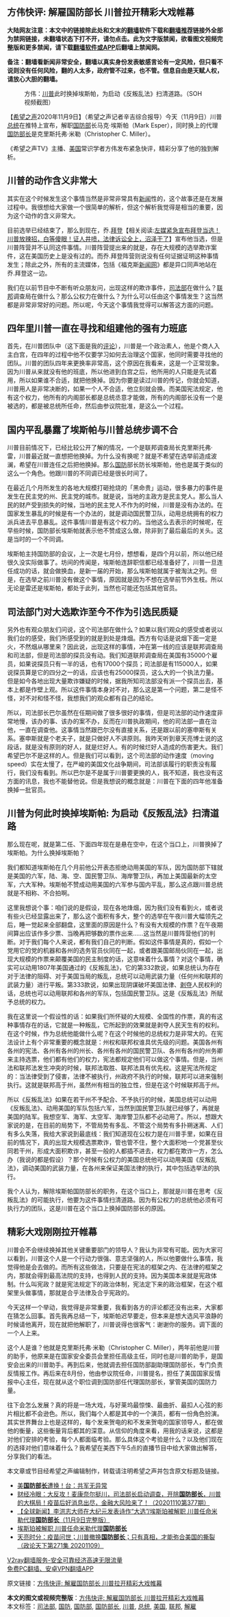  <h2>方伟快评: 解雇国防部长 川普拉开精彩大戏帷幕</h2> <p class="notice"><b>大陆网友注意：本文中的链接除此处和文末的<a href="https://github.com/bannedbook/fanqiang" >翻墙</a>软件下载和<a href="https://github.com/killgcd/justmysocks/blob/master/README.md">翻墙推荐</a>链接外全部为禁网链接，未翻墙状态下打不开，请勿点击。此为文字版禁闻，欲看图文视频完整版和更多禁闻，请下载<a href="https://github.com/bannedbook/fanqiang">翻墙软件或APP</a>后翻墙上禁闻网。</p><p>备注：翻墙看新闻非常安全，翻墙以真实身份发表敏感言论有一定风险，但只看不说则没有任何风险，翻的人太多，政府管不过来，也不管。信息自由是天赋人权，请放心大胆的翻墙。</b></p>  <div class="entry"> <figure><figcaption>方伟：<a href="https://www.bannedbook.org/bnews/tag/%e5%b7%9d%e6%99%ae/" class="st_tag internal_tag" rel="tag" title="标签 川普 下的日志">川普</a>此时换掉埃斯帕，为启动《反叛乱法》扫清道路。（SOH视频截图）</figcaption></figure> <p>【<span class='wp_keywordlink_affiliate'><a href="https://www.soundofhope.org" title="希望之声" target="_blank">希望之声</a></span>2020年11月9日】（希望之声记者辛吉综合报导）今天（11月9日）川普<a href="https://www.bannedbook.org/bnews/tag/%e6%80%bb%e7%bb%9f/" class="st_tag internal_tag" rel="tag" title="标签 总统 下的日志">总统</a>在推特上宣布，解职<a href="https://www.bannedbook.org/bnews/tag/%E5%9B%BD%E9%98%B2%E9%83%A8/" class="st_tag internal_tag" rel="tag" title="标签 国防部 下的日志">国防部</a>长马克·埃斯帕（Mark Esper），同时换上的代理<a href="https://www.bannedbook.org/bnews/tag/%e5%9b%bd%e9%98%b2%e9%83%a8%e9%95%bf/" class="st_tag internal_tag" rel="tag" title="标签 国防部长 下的日志">国防部长</a>是克里斯托弗·米勒（Christopher C. Miller）。</p> <p>《希望之声TV》主播、<a href="https://www.bannedbook.org/bnews/tag/%e7%be%8e%e5%9b%bd/" class="st_tag internal_tag" rel="tag" title="标签 美国 下的日志">美国</a>常识学者方伟发布紧急快评，精彩分享了他的独到解析。</p> <h2><strong>川普的动作含义非常大</strong></h2> <p>其实在这个时候发生这个事情当然是非常非常具有<span class='wp_keywordlink_affiliate'><a href="https://www.bannedbook.org/" title="新闻">新闻</a></span>性的，这个故事还是在发展过程中。我很想给大家做一个很简单的解析，但这个解析我觉得是相当的重要，因为这个动作的含义非常大。</p> <p>目前选举已经结束了，那么到现在，乔.<span class='wp_keywordlink'><a href="https://www.bannedbook.org/bnews/comments/20201018/1415809.html" title="“硬盘门”再爆：拿中共华信10％股的“大人物”正是拜登" target="_blank">拜登</a></span>【相关阅读:<a href='https://www.bannedbook.org/bnews/bannedvideo/20201108/1427782.html' target='_blank'>左媒紧急宣布拜登当选！川普放辣招，白等傻眼！证人井喷，法律诉讼全上，沼泽干了</a>】宣布他当选，但是川普阵营并不认同这件事情。川普阵营提出来的就是，存在大规模的选举欺诈案件，这在美国历史上是没有过的。而乔.拜登阵营则说没有任何证据证明这种事情发生；除此之外，所有的主流媒体，包括《福克斯<span class='wp_keywordlink_affiliate'><a href="https://www.bannedbook.org/" title="新闻网">新闻网</a></span>》都是异口同声地站在乔.拜登这一边。</p> <p>我们在以前节目中不断有听众朋友问，出现这样的欺诈事件，<a href="https://www.bannedbook.org/bnews/tag/%e5%8f%b8%e6%b3%95%e9%83%a8/" class="st_tag internal_tag" rel="tag" title="标签 司法部 下的日志">司法部</a>在做什么？<a href="https://www.bannedbook.org/bnews/tag/%E8%81%94%E9%82%A6/" class="st_tag internal_tag" rel="tag" title="标签 联邦 下的日志">联邦</a>调查局在做什么？那么公权力在做什么？为什么可以任由这个事情发生？这当然都是非常非常好的问题。所以呢，今天这个事情我觉得可以解答这方面的问题。</p> <h2><strong>四年里川普一直在寻找和组建他的强有力班底</strong></h2> <p>首先，在川普团队中（这下面是我的<span class='wp_keywordlink_affiliate'><a href="https://www.bannedbook.org/bnews/comments/" title="新闻评论" target="_blank">评论</a></span>），川普是一个政治素人，他是个商人入主白宫，在四年的过程中他不仅要学习如何去治理这个国家，他同时需要寻找他的团队。川普的团队四年来更换率非常高，这个原因在我看来，这是一个正常现象。因为川普从来就没有他的班底，所以他进到白宫之后，他所用的人只能是先试着用，所以如果谁不合适，就把他换掉。因为你要是读过川普的传记，你就会知道，川普用人是非常决断的，如果一个人不合适，他立刻就会换。而美国宪法规定，他有这个权力，他所有的内阁部长都是总统丞意才能做，所有的内阁部长没有一个是被选的，都是被总统所任命，然后由参议院批准，是这么一个过程。</p>  <h2><strong>国内平乱暴露了埃斯帕与川普总统步调不合</strong></h2> <p>川普目前情况下，已经比较公开了解的情况，一个是联邦调查局长克里斯托弗·雷，川普最近就一直想把他换掉。为什么没有换呢？就是不希望在选举前造成波澜，希望在川普连任之后把他换掉。那么<a href="https://www.bannedbook.org/bnews/tag/%E5%9B%BD%E9%98%B2/" class="st_tag internal_tag" rel="tag" title="标签 国防 下的日志">国防</a>部长防长埃斯帕，他也是属于类似的这么一个角色。他跟川普的不同调已经是很长时间了。</p> <p>在最近几个月所发生的各地大规模打砸抢烧的「黑命贵」运动，很多暴力的事件是发生在民主党的州、民主党的城市。就是说，当地的主政方是民主党人。那么当人民的财产受到损失的时候，当地的民主党人不作为的时候，川普是没有办法的。在国家发生暴乱的时候是有一个办法的，就是调动国民警卫队，动用总统拥有的权力派兵进去平息暴乱。这件事情川普是有这个权力的。当他这么去表示的时候呢，在早些时候，国防部长埃斯帕就表示他不赞成这么做，除非到了最后最后的关头。这是当时的一个不同调。</p> <p>埃斯帕主持国防部的会议，上一次是七月份，想想看，是四个月以前，所以他已经很久没实际做事了。坊间的传闻是，埃斯帕连辞职信都已经准备好了，川普一旦连任成功的话，就会做换血，是新一届的开始，那么埃斯帕就属于被淘汰之列。但是，在选举之前川普没有做这个事情，原因就是因为不想在选举前节外生枝。所以无论是雷还是埃斯帕，都处于此列，当然也可能还包括其他官员。</p> <h2><strong>司法部门对大选欺诈至今不作为引选民质疑</strong></h2> <p>另外也有观众朋友们问说，这个司法部在做什么？如果以我们观众的感受或者说以我们台的感受，我们所感受到的就是到处是烽烟。西方有句话是说烟下面一定是火，不然烟从哪里来？因此说，出现这样的事情，冲在第一线的应该是联邦调查局和司法部，但是司法部的探员没有动。我们知道联邦调查局在美国有35000个雇员，如果说探员只有一半的话，也有17000个探员；司法部是有115000人，如果说探员算是它的四分之一的话，应该也有25000探员，这么大的一个执法力量。但是如今各地出现大量欺诈嫌疑的时候，据我所知司法部没有派一个探员出去，基本上都是作壁上观。所以这件事情本身对不对，那么这是第一个问题，第二是怪不怪，对不对和怪不怪，我想我们的观众都有自己的结论。</p> <p>所以，司法部长巴尔虽然在任期间做了很多很好的事情，但是司法部的动作速度非常地慢，该办的事、该办的案不办，反而在川普执政期间，他的司法部一直在治他，一直在调查他。这事情当然跟巴尔没有直接关系，还是跟以前的塞申斯有关系。塞申斯就是个老夫子，就是只做好人不讲原则。我昨天听到章天亮博士说的这段话，就是没有原则的好人，就是烂好人。有的时候烂好人造成的伤害更大。我们希望巴尔不是这样的人。但是我们可以看到，这个司法部的动作速度（moving speed）实在太慢了，在严峻的美国文化战争期间，司法部该履行的职责没有履行，我们没有看到。所以巴尔是不是属于川普要更换的人，我不知道，我也没有这方面的讯息，我也不能替他说。但是我想说的概念就是：川普在下面的四年他准备换掉一批官员。</p> <h2><strong>川普为何此时换掉埃斯帕: 为启动《反叛乱法》扫清道路</strong></h2> <p>那么现在呢，就是第二任、下面四年现在是悬在空中，在这个当口上，川普换掉了埃斯帕。为什么换掉埃斯帕？</p>  <p>我们都知道埃斯帕在几个月前他公开表态拒绝动用美国的军队，因为国防部下辖就是美国的六军，陆、海、空、国民警卫队、海岸警卫队，再加上美国最新的太空军，六大军种。埃斯帕不赞成动用美国的六军参与国内平乱，那么这点跟川普总统就是不相称、不合拍啊。</p> <p>这里我想说个事：咱们说的是假设，现在各地烽烟，因为我们没有看到火，或者说有些火已经显露出来了，那么这个面积有多大，整个的选举在午夜川普大幅领先之后，睡一觉起来全部翻盘，这里面的原因是什么？有没有大规模的作票？在午夜期间算出应该作多少票、当晚再把够数的票作出来……这当然是川普阵营他们的判断。对于我们每个人来说，都有我们自己的判断。假如这件事情是真的，假如一个党用它的党的机器和各州的选务官员伙同在一起，或者跟美国邮局伙同在一起，出现大规模的作票来颠覆美国的民主制度的话，这意味着什么事情？对这个事情，确实可以动用1807年美国通过的《反叛乱法》，它的第332款说，如果总统认为存在对于法律的阻碍、对于美国当局的叛乱，总统可以动用武装力量（任何州和联邦的武装力量）进行平叛。第333款说，如果出现阴谋破坏美国法律、<span class='wp_keywordlink'><a href="https://www.bannedbook.org/forum2/topic21.html" title="《剥夺》 黄建民 著" target="_blank">剥夺</a></span>人民权利的话，总统也可以动用联邦和各州的军队，包括国民警卫队。这是《反叛乱法》所赋予总统的权力。</p> <p>我在这里说一个假设性的话：如果我们所怀疑的大规模、全国性的作票，真的有这种事情存在的话，它就是一种叛乱，它所起到的效果就是剥夺人民天生有的权利。在这个时候，作为总统他能做什么呢？在这个时候他的总统权力是非常大的。在宪法设计上有个非常重要的概念就是：州权和联邦权谁具优先级的问题。美国各州有各州的宪法、各州有各州的州长、各州有各州的国民警卫队、各州有各州的州务卿来主持选票，他们都有他们的权力，宪法都规定他们可以做这个事情。但是，当州法和联邦法发生冲突的时候，联邦法取胜、联邦法具有优先权。这是宪法所规定的：当法律受到了侵害，法律不被执行，州政府不执行的时候，联邦可以进来强制执行。这就是联邦高于州，虽然州有相当的独立性，但是在这个时候联邦高于州。</p> <p>所以《反叛乱法》如果在若干州不予配合、不予执行的时候，美国总统可以动用《反叛乱法》、动用美国的军队包括六军，当然到国民警卫队就已经够了，再就是美国的陆军。我想空军、海军、太空军、海岸警卫队都不必动用了。所以，想跟大家说的是，在目前的局势下，不管局势有多乱、不管这个局势有多扑朔迷离、人们有多么失落，我给大家说到最底线：我们知道现在公权力是在川普手里，如果在目前的情况下，真的出现大规模选票欺诈，管也管不住，整个大面积地一个党甚至伙同若干州，形成大面积欺诈，甚至一般的人都插不进去，权力都在欺诈一方，怎么办（我说的都是假设）？那个时候有公权力的美国总统他可以动用美国《反叛乱法》，调动美国的武装力量，在各州来保证美国法律的执行，其中包括选举法的执行。</p> <p>我个人认为，解除埃斯帕国防部长的职务，在这个当口上，那就是川普在思考《反叛乱法》的可能执行，他要为这件事情扫清道路。因为有公权力的总统他必须有可执行力的团队，这是川普在这个当口上换掉国防部长的原因。</p> <h2><strong>精彩大戏刚刚拉开帷幕</strong></h2> <p>川普会不会继续换掉其他关键重要部门的领导人？我认为非常有可能。因为大家可以看到，川普这个人是一个行动力很强、意志坚强的人，所以他要做什么事情，我觉得他是会去做的。而所有这些做法，只要是在宪法的框架之内、在法律的框架之内，那就会得到最高法院的支持，也得到人民的支持。因为美国本来就是宪政体制。什么叫宪政？就是宪法规定下的政治体制，宪法定下来的政治框架，在这个框架里头做事情，那就是合乎法律及合乎宪政的。</p>  <p>今天这样一个举动，我觉得是非常重要，我看到各方的评论都还没有出来，大家都在猜怎么回事。首先我再总结一下，埃斯帕迟早要走，但本来是想大选风平浪静的时候请他离开，现在就把他解职了，川普说得也很客气：谢谢你的服务。调下面的一个人上来。</p> <p>这个人是谁？他就是克里斯托弗·米勒（Christopher C. Miller），两年前他是川普的助手，他原来是在国家安全委员会里担任高级主任，同时也是川普的助手，是国安会出来的川普助手。再到后来，他就调去担任国防部副助理国防部长，专门负责反情报工作。再后来在8月份，他由参议院任命，川普提名，担任了美国国家反情报中心主任，现在就从这个职位调到国防部任代理国防部长，掌管美国的国防力量。</p> <p>往下会怎么发展？真的将是一场大戏，与好莱坞最惊悚、最曲折、最扣人心弦的影片相比都不会逊色。所以，我们每个人都是其中的一个演员，都有一份角色扮演。其实世界舞台上也是这样的，每个发来贺电的和不发来贺电的国家领导人，都在做他的衡量，这些衡量背后都其的深意。从信仰的角度来看，用我的话来说，这都是对他们安排的考验，每个人都面临考验。那么具体这个考验是什么？以及他们现在的选择对他们意味着什么？我希望在美西下午5点的直播节目中给大家做出解答，分享我们的看法。</p> <p></p> <p>本文章或节目经希望之声编辑制作，转载请注明希望之声并包含原文标题及链接。</p> <ul class='op-related-articles' title='相关阅读'> <li><a href='https://www.bannedbook.org/bnews/bannedvideo/20201110/1428676.html' target='_blank'>美<b>国防部长</b>遭换！台：共军无异常</a></li> <li><a href='https://www.bannedbook.org/bnews/bannedvideo/20201110/1428670.html' target='_blank'>财经冷眼：大反攻！麦康奈尔挺川，司法部长启动调查，开除<b>国防部长</b>，川普的大棋局！疫苗后好消息出尽，金融大风险来了！（20201110第377期）</a></li> <li><a href='https://www.bannedbook.org/bnews/bannedvideo/20201110/1428667.html' target='_blank'>【全球新闻】李洪志大师在大纪元发表诗作“大选”/埃斯珀被解职 川普任命米勒代理<b>国防部长</b>（11月9日完整版）</a></li> <li><a href='https://www.bannedbook.org/bnews/bannedvideo/20201110/1428647.html' target='_blank'>埃斯珀被解职 川普任命米勒代理<b>国防部长</b></a></li> <li><a href='https://www.bannedbook.org/bnews/cbnews/20201110/1428645.html' target='_blank'>天亮时分：疫苗问世；川普撤换<b>国防部长</b>；只有真相，才能弥合美国的撕裂（政论天下第271集 20201109）</a></li> </ul> <p class="texttj"> <a href="https://www.bannedbook.org/forum23/topic22702.html" target="_blank">V2ray翻墙服务-安全可靠经济高速无限流量</a><br/> <a href="https://github.com/bannedbook/fanqiang/wiki/%E7%A6%81%E9%97%BB%E7%BD%91%E5%AE%89%E5%8D%93%E7%BF%BB%E5%A2%99%E6%96%B0%E9%97%BBAPP" target="_blank">免费PC翻墙、安卓VPN翻墙APP</a></p><p>原文链接：<a class="src_link"  href="https://www.soundofhope.org/post/441103" target="_blank">方伟快评: 解雇国防部长 川普拉开精彩大戏帷幕</a></p> <a name='sharetosocial'></a>       <div><b>本文的图文或视频完整版</b>：<a href='https://www.bannedbook.org/bnews/comments/20201110/1428811.html'>方伟快评: 解雇国防部长 川普拉开精彩大戏帷幕</a></div>  </div><!--END ENTRY--> <div class="postfooter"> <div>本文标签：<a href="https://www.bannedbook.org/bnews/tag/%e5%8f%b8%e6%b3%95%e9%83%a8/" rel="tag">司法部</a>, <a href="https://www.bannedbook.org/bnews/tag/%E5%9B%BD%E9%98%B2/" rel="tag">国防</a>, <a href="https://www.bannedbook.org/bnews/tag/%E5%9B%BD%E9%98%B2%E9%83%A8/" rel="tag">国防部</a>, <a href="https://www.bannedbook.org/bnews/tag/%e5%9b%bd%e9%98%b2%e9%83%a8%e9%95%bf/" rel="tag">国防部长</a>, <a href="https://www.bannedbook.org/bnews/tag/%e5%b7%9d%e6%99%ae/" rel="tag">川普</a>, <a href="https://www.bannedbook.org/bnews/tag/%e6%80%bb%e7%bb%9f/" rel="tag">总统</a>, <a href="https://www.bannedbook.org/bnews/tag/%e7%be%8e%e5%9b%bd/" rel="tag">美国</a>, <a href="https://www.bannedbook.org/bnews/tag/%E8%81%94%E9%82%A6/" rel="tag">联邦</a>, <a href="https://www.bannedbook.org/bnews/tag/%E8%A7%A3%E9%9B%87/" rel="tag">解雇</a></div>  </div><!--END POSTFOOTER--> 